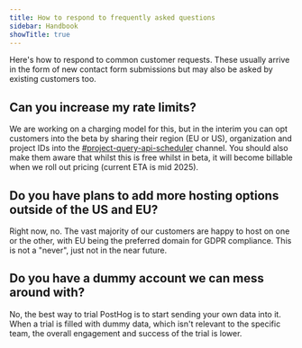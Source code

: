 ```yaml
---
title: How to respond to frequently asked questions
sidebar: Handbook
showTitle: true
---
```


Here's how to respond to common customer requests. These usually arrive in the form of new contact form submissions but may also be asked by existing customers too.

## Can you increase my rate limits?

We are working on a charging model for this, but in the interim you can opt customers into the beta by sharing their region (EU or US), organization and project IDs into the [#project-query-api-scheduler](https://posthog.slack.com/archives/C0895LZRFQS) channel.  You should also make them aware that whilst this is free whilst in beta, it will become billable when we roll out pricing (current ETA is mid 2025).

## Do you have plans to add more hosting options outside of the US and EU?

Right now, no. The vast majority of our customers are happy to host on one or the other, with EU being the preferred domain for GDPR compliance. This is not a "never", just not in the near future.

## Do you have a dummy account we can mess around with?

No, the best way to trial PostHog is to start sending your own data into it. When a trial is filled with dummy data, which isn't relevant to the specific team, the overall engagement and success of the trial is lower.